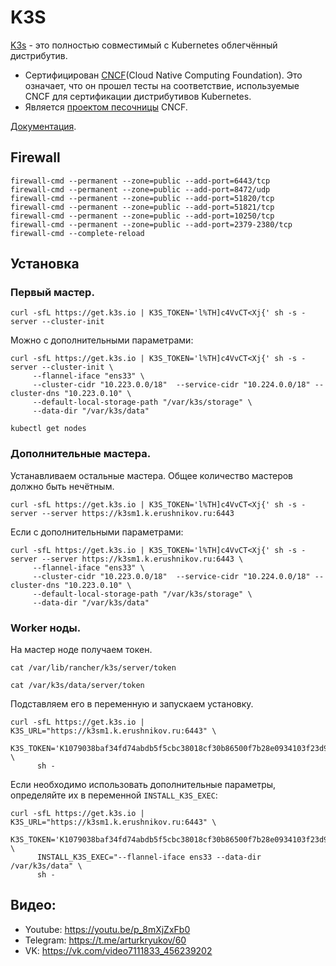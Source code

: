 # K3S

[K3s](https://k3s.io/) - это полностью совместимый c Kubernetes облегчённый дистрибутив.

* Сертифицирован [CNCF](https://www.cncf.io/)(Сloud Native Computing Foundation). Это означает, что он прошел 
тесты на соответствие, используемые CNCF для сертификации дистрибутивов Kubernetes.
* Является [проектом песочницы](https://www.cncf.io/projects/k3s/) CNCF.

[Документация](https://rancher.com/docs/k3s/latest/en/).

## Firewall

```shell
firewall-cmd --permanent --zone=public --add-port=6443/tcp
firewall-cmd --permanent --zone=public --add-port=8472/udp
firewall-cmd --permanent --zone=public --add-port=51820/tcp
firewall-cmd --permanent --zone=public --add-port=51821/tcp
firewall-cmd --permanent --zone=public --add-port=10250/tcp
firewall-cmd --permanent --zone=public --add-port=2379-2380/tcp
firewall-cmd --complete-reload
```

## Установка

### Первый мастер.

```shell
curl -sfL https://get.k3s.io | K3S_TOKEN='l%TH]c4VvCT<Xj{' sh -s - server --cluster-init 
```

Можно с дополнительными параметрами:

```shell
curl -sfL https://get.k3s.io | K3S_TOKEN='l%TH]c4VvCT<Xj{' sh -s - server --cluster-init \
     --flannel-iface "ens33" \
     --cluster-cidr "10.223.0.0/18"  --service-cidr "10.224.0.0/18" --cluster-dns "10.223.0.10" \
     --default-local-storage-path "/var/k3s/storage" \
     --data-dir "/var/k3s/data"
```

```shell
kubectl get nodes
```

### Дополнительные мастера.

Устанавливаем остальные мастера. Общее количество мастеров должно быть нечётным.

```shell
curl -sfL https://get.k3s.io | K3S_TOKEN='l%TH]c4VvCT<Xj{' sh -s - server --server https://k3sm1.k.erushnikov.ru:6443
```

Если с дополнительными параметрами:

```shell
curl -sfL https://get.k3s.io | K3S_TOKEN='l%TH]c4VvCT<Xj{' sh -s - server --server https://k3sm1.k.erushnikov.ru:6443 \
     --flannel-iface "ens33" \
     --cluster-cidr "10.223.0.0/18"  --service-cidr "10.224.0.0/18" --cluster-dns "10.223.0.10" \
     --default-local-storage-path "/var/k3s/storage" \
     --data-dir "/var/k3s/data"
```

### Worker ноды.

На мастер ноде получаем токен.

```shell
cat /var/lib/rancher/k3s/server/token
```

```shell
cat /var/k3s/data/server/token
```

Подставляем его в переменную и запускаем установку.

```shell
curl -sfL https://get.k3s.io | K3S_URL="https://k3sm1.k.erushnikov.ru:6443" \
      K3S_TOKEN='K1079038baf34fd74abdb5f5cbc38018cf30b86500f7b28e0934103f23d9cfb8d89::server:l%TH]c4VvCT<Xj{' \
      sh -
```

Если необходимо использовать дополнительные параметры, определяйте их в переменной ```INSTALL_K3S_EXEC```:

```shell
curl -sfL https://get.k3s.io | K3S_URL="https://k3sm1.k.erushnikov.ru:6443" \
      K3S_TOKEN='K1079038baf34fd74abdb5f5cbc38018cf30b86500f7b28e0934103f23d9cfb8d89::server:l%TH]c4VvCT<Xj{' \
      INSTALL_K3S_EXEC="--flannel-iface ens33 --data-dir /var/k3s/data" \
      sh -
```

## Видео:

* Youtube: https://youtu.be/p_8mXjZxFb0
* Telegram: https://t.me/arturkryukov/60
* VK: https://vk.com/video7111833_456239202